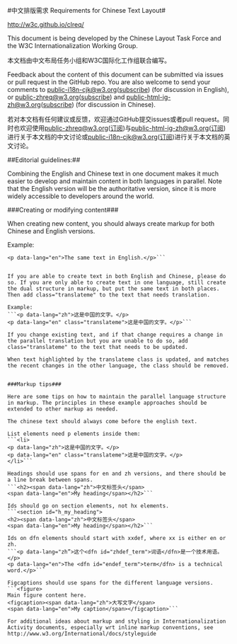#中文排版需求 Requirements for Chinese Text Layout#

http://w3c.github.io/clreq/

This document is being developed by the Chinese Layout Task Force and the W3C Internationalization Working Group.

本文档由中文布局任务小组和W3C国际化工作组联合编写。

Feedback about the content of this document can be submitted via issues or pull request in the GitHub repo. You are also welcome to send your comments to [public-i18n-cjk@w3.org](mailto:public-i18n-cjk@w3.org)([subscribe](mailto:public-i18n-cjk@w3.org?subject=subscribe)) (for discussion in English), or [public-zhreq@w3.org](mailto:public-zhreq@w3.org)([subscribe](mailto:public-zhreq@w3.org?subject=subscribe)) and [public-html-ig-zh@w3.org](mailto:public-html-ig-zh@w3.org)([subscribe](mailto:public-html-ig-zh@w3.org?subject=subscribe)) (for discussion in Chinese).

若对本文档有任何建议或反馈，欢迎通过GitHub提交issues或者pull request。同时也欢迎使用[public-zhreq@w3.org](mailto:public-zhreq@w3.org)([订阅](mailto:public-zhreq@w3.org?subject=subscribe))与[public-html-ig-zh@w3.org](mailto:public-html-ig-zh@w3.org)([订阅](mailto:public-html-ig-zh@w3.org?subject=subscribe))进行关于本文档的中文讨论或[public-i18n-cjk@w3.org](mailto:public-i18n-cjk@w3.org)([订阅](mailto:public-i18n-cjk@w3.org?subject=subscribe))进行关于本文档的英文讨论。


##Editorial guidelines:##

Combining the English and Chinese text in one document makes it much easier to develop and maintain content in both languages in parallel. Note that the English version will be the authoritative version, since it is more widely accessible to developers around the world.

###Creating or modifying content###

When creating new content, you should always create markup for both Chinese and English versions.

Example:
`````<p data-lang="zh">这是中国的文字。</p>
<p data-lang="en">The same text in English.</p>```


If you are able to create text in both English and Chinese, please do so. If you are only able to create text in one language, still create the dual structure in markup, but put the same text in both places. Then add class="translateme" to the text that needs translation.

Example:
```<p data-lang="zh">这是中国的文字。</p>
<p data-lang="en" class="translateme">这是中国的文字。</p>```

If you change existing text, and if that change requires a change in the parallel translation but you are unable to do so, add class="translateme" to the text that needs to be updated.

When text highlighted by the translateme class is updated, and matches the recent changes in the other language, the class should be removed.


###Markup tips###

Here are some tips on how to maintain the parallel language structure in markup. The principles in these example approaches should be extended to other markup as needed.

The chinese text should always come before the english text.

List elements need p elements inside them:
```<li>
<p data-lang="zh">这是中国的文字。</p>
<p data-lang="en" class="translateme">这是中国的文字。</p>
</li>```

Headings should use spans for en and zh versions, and there should be  a line break between spans.
```<h2><span data-lang="zh">中文标签头</span>
<span data-lang="en">My heading</span></h2>```

Ids should go on section elements, not hx elements.
```<section id="h_my_heading">
<h2><span data-lang="zh">中文标签头</span>
<span data-lang="en">My heading</span></h2>```

Ids on dfn elements should start with xxdef, where xx is either en or zh.
```<p data-lang="zh”>这个<dfn id="zhdef_term">词语</dfn>是一个技术用语。</p>
<p data-lang="en">The <dfn id="endef_term">term</dfn> is a technical word.</p>```

Figcaptions should use spans for the different language versions.
```<figure>
Main figure content here.
<figcaption><span data-lang="zh">大写文字</span>
<span data-lang="en">My caption</span></figcaption>```

For additional ideas about markup and styling in Internationalization Activity documents, especially wrt inline markup conventions, see
http://www.w3.org/International/docs/styleguide
